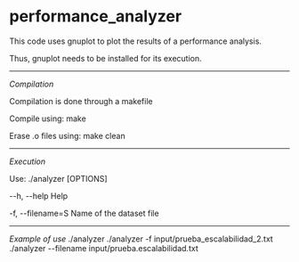 # performance_analyzer
This code uses gnuplot to plot the results of a performance analysis.

Thus, gnuplot needs to be installed for its execution.

*******************************************************
*Compilation*

Compilation is done through a makefile

Compile using: make

Erase .o files using: make clean

*********************************************************
*Execution*

Use: ./analyzer [OPTIONS]

--h, --help 		 Help

-f, --filename=S 		 Name of the dataset file

*********************************************************
*Example of use*
./analyzer
./analyzer -f input/prueba_escalabilidad_2.txt 
./analyzer --filename input/prueba.escalabilidad.txt 
